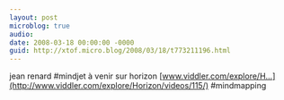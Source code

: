 ```yaml
---
layout: post
microblog: true
audio: 
date: 2008-03-18 00:00:00 -0000
guid: http://xtof.micro.blog/2008/03/18/t773211196.html
---
```

jean renard #mindjet à venir sur horizon [www.viddler.com/explore/H...](http://www.viddler.com/explore/Horizon/videos/115/) #mindmapping
